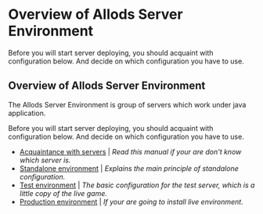 Overview of Allods Server Environment
====

Before you will start server deploying, you should acquaint with configuration below. And decide on which configuration you have to use.

Overview of Allods Server Environment
--

The Allods Server Environment is group of servers which work under java application.

Before you will start server deploying, you should acquaint with configuration below. And decide on which configuration you have to use.

- [Acquaintance with servers](/prerequisites/acquaintance-with-servers.md) | *Read this manual if your are don't know which server is.*
- [Standalone environment](/prerequisites/standalone-environment.md) | *Explains the main principle of standalone configuration.*
- [Test environment](/prerequisites/test-environment.md) | *The basic configuration for the test server, which is a little copy of the live game.*
- [Production environment](/prerequisites/production-environment.md) | *If your are going to install live environment.*
